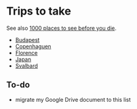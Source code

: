 # Trips to take

See also [1000 places to see before you die](http://1000places.com/).

* [Budapest](https://en.wikipedia.org/wiki/Budapest)
* [Copenhaguen](https://en.wikipedia.org/wiki/Copenhagen)
* [Florence](https://en.wikipedia.org/wiki/Florence)
* [Japan](https://en.wikipedia.org/wiki/Japan)
* [Svalbard](https://en.wikipedia.org/wiki/Svalbard)

## To-do

* migrate my Google Drive document to this list
